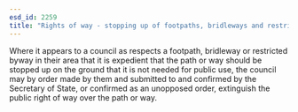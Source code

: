 ```yaml
---
esd_id: 2259
title: "Rights of way - stopping up of footpaths, bridleways and restricted byways"
---
```


Where it appears to a council as respects a footpath, bridleway or restricted byway in their area that it is expedient that the path or way should be stopped up on the ground that it is not needed for public use, the council may by order made by them and submitted to and confirmed by the Secretary of State, or confirmed as an unopposed order, extinguish the public right of way over the path or way. 

